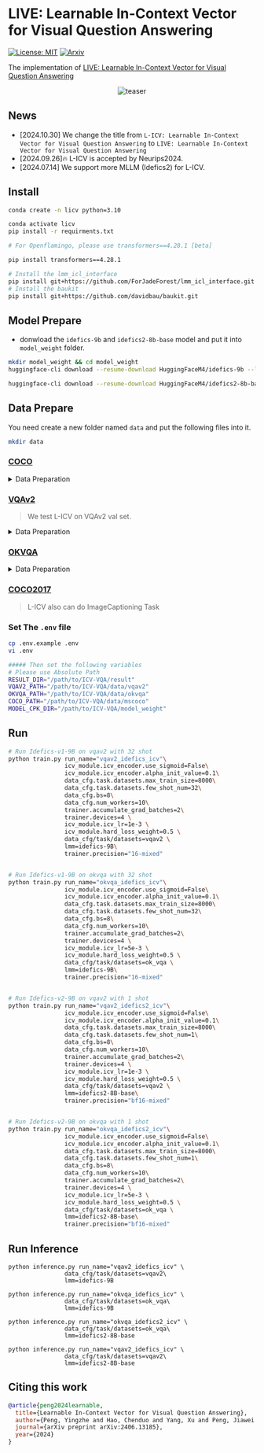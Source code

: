 # LIVE: Learnable In-Context Vector for Visual Question Answering
[![License: MIT](https://img.shields.io/badge/License-MIT-g.svg)](https://opensource.org/licenses/MIT) [![Arxiv](https://img.shields.io/badge/arXiv-2406.13185-B21A1B)](https://arxiv.org/abs/2406.13185)


The implementation of [LIVE: Learnable In-Context Vector for Visual Question Answering](https://arxiv.org/abs/2406.13185)

<p align="center"><img src="./assets/overview.png" alt="teaser" /></p>


## News 
- [2024.10.30] We change the title from `L-ICV: Learnable In-Context Vector for Visual Question Answering` to `LIVE: Learnable In-Context Vector for Visual Question Answering`
- [2024.09.26]🔥 L-ICV is accepted by Neurips2024.
- [2024.07.14] We support more MLLM (Idefics2) for L-ICV.

## Install 
```bash
conda create -n licv python=3.10

conda activate licv
pip install -r requirments.txt

# For Openflamingo, please use transformers==4.28.1 [beta]

pip install transformers==4.28.1

# Install the lmm_icl_interface
pip install git+https://github.com/ForJadeForest/lmm_icl_interface.git
# Install the baukit
pip install git+https://github.com/davidbau/baukit.git
```

## Model Prepare
- donwload the `idefics-9b` and `idefics2-8b-base` model and put it into `model_weight` folder.
```bash
mkdir model_weight && cd model_weight
huggingface-cli download --resume-download HuggingFaceM4/idefics-9b --local-dir idefics-9b

huggingface-cli download --resume-download HuggingFaceM4/idefics2-8b-base --local-dir idefics2-8b-base
```


## Data Prepare
You need create a new folder named `data` and put the following files into it.
```bash
mkdir data
```


### [COCO](https://cocodataset.org/)
<details>
<summary>Data Preparation</summary>

```bash
mkdir -p data/coco/mscoco2014 && cd data/coco/mscoco2014

# download coco2014 images
wget http://images.cocodataset.org/zips/train2014.zip && unzip train2014.zip
wget http://images.cocodataset.org/zips/val2014.zip && unzip val2014.zip
wget http://images.cocodataset.org/zips/test2015.zip && unzip test2015.zip

cd ../../..
```
</details>


### [VQAv2](https://visualqa.org/)
> We test L-ICV on VQAv2 val set.
<details>
<summary>Data Preparation</summary>

```bash
mkdir -p data/vqav2 && cd data/vqav2

# make sure you have downloaded COCO images

# download questions and annotations
wget https://s3.amazonaws.com/cvmlp/vqa/mscoco/vqa/v2_Annotations_Train_mscoco.zip && unzip v2_Annotations_Train_mscoco.zip
wget https://s3.amazonaws.com/cvmlp/vqa/mscoco/vqa/v2_Questions_Train_mscoco.zip && unzip v2_Questions_Train_mscoco.zip
wget https://s3.amazonaws.com/cvmlp/vqa/mscoco/vqa/v2_Annotations_Val_mscoco.zip && unzip v2_Annotations_Val_mscoco.zip
wget https://s3.amazonaws.com/cvmlp/vqa/mscoco/vqa/v2_Questions_Val_mscoco.zip && unzip v2_Questions_Val_mscoco.zip
```
</details>

### [OKVQA](https://okvqa.allenai.org/)

<details>
<summary>Data Preparation</summary>

```bash
mkdir -p data/okvqa && cd data/okvqa

# download annotations and questions
wget https://okvqa.allenai.org/static/data/mscoco_train2014_annotations.json.zip && unzip mscoco_train2014_annotations.json.zip
wget https://okvqa.allenai.org/static/data/OpenEnded_mscoco_train2014_questions.json.zip && unzip OpenEnded_mscoco_train2014_questions.json.zip
wget https://okvqa.allenai.org/static/data/mscoco_val2014_annotations.json.zip && unzip mscoco_val2014_annotations.json.zip
wget https://okvqa.allenai.org/static/data/OpenEnded_mscoco_val2014_questions.json.zip && unzip OpenEnded_mscoco_val2014_questions.json.zip

cd ../..
```

</details>

### [COCO2017](https://cocodataset.org/) 
> L-ICV also can do ImageCaptioning Task


### Set The `.env` file
```bash
cp .env.example .env
vi .env

##### Then set the following variables
# Please use Absolute Path
RESULT_DIR="/path/to/ICV-VQA/result"
VQAV2_PATH="/path/to/ICV-VQA/data/vqav2"
OKVQA_PATH="/path/to/ICV-VQA/data/okvqa"
COCO_PATH="/path/to/ICV-VQA/data/mscoco"
MODEL_CPK_DIR="/path/to/ICV-VQA/model_weight"
```


## Run
```bash
# Run Idefics-v1-9B on vqav2 with 32 shot
python train.py run_name="vqav2_idefics_icv"\
                icv_module.icv_encoder.use_sigmoid=False\
                icv_module.icv_encoder.alpha_init_value=0.1\
                data_cfg.task.datasets.max_train_size=8000\
                data_cfg.task.datasets.few_shot_num=32\
                data_cfg.bs=8\
                data_cfg.num_workers=10\
                trainer.accumulate_grad_batches=2\
                trainer.devices=4 \
                icv_module.icv_lr=1e-3 \
                icv_module.hard_loss_weight=0.5 \
                data_cfg/task/datasets=vqav2 \
                lmm=idefics-9B\
                trainer.precision="16-mixed" 


# Run Idefics-v1-9B on okvqa with 32 shot
python train.py run_name="okvqa_idefics_icv"\
                icv_module.icv_encoder.use_sigmoid=False\
                icv_module.icv_encoder.alpha_init_value=0.1\
                data_cfg.task.datasets.max_train_size=8000\
                data_cfg.task.datasets.few_shot_num=32\
                data_cfg.bs=8\
                data_cfg.num_workers=10\
                trainer.accumulate_grad_batches=2\
                trainer.devices=4 \
                icv_module.icv_lr=5e-3 \
                icv_module.hard_loss_weight=0.5 \
                data_cfg/task/datasets=ok_vqa \
                lmm=idefics-9B\
                trainer.precision="16-mixed" 


# Run Idefics-v2-9B on vqav2 with 1 shot
python train.py run_name="vqav2_idefics2_icv"\
                icv_module.icv_encoder.use_sigmoid=False\
                icv_module.icv_encoder.alpha_init_value=0.1\
                data_cfg.task.datasets.max_train_size=8000\
                data_cfg.task.datasets.few_shot_num=1\
                data_cfg.bs=8\
                data_cfg.num_workers=10\
                trainer.accumulate_grad_batches=2\
                trainer.devices=4 \
                icv_module.icv_lr=1e-3 \
                icv_module.hard_loss_weight=0.5 \
                data_cfg/task/datasets=vqav2 \
                lmm=idefics2-8B-base\
                trainer.precision="bf16-mixed" 


# Run Idefics-v2-9B on okvqa with 1 shot
python train.py run_name="okvqa_idefics2_icv"\
                icv_module.icv_encoder.use_sigmoid=False\
                icv_module.icv_encoder.alpha_init_value=0.1\
                data_cfg.task.datasets.max_train_size=8000\
                data_cfg.task.datasets.few_shot_num=1\
                data_cfg.bs=8\
                data_cfg.num_workers=10\
                trainer.accumulate_grad_batches=2\
                trainer.devices=4 \
                icv_module.icv_lr=5e-3 \
                icv_module.hard_loss_weight=0.5 \
                data_cfg/task/datasets=ok_vqa \
                lmm=idefics2-8B-base\
                trainer.precision="bf16-mixed" 
```

## Run Inference

```shell
python inference.py run_name="vqav2_idefics_icv" \
                data_cfg/task/datasets=vqav2\
                lmm=idefics-9B

python inference.py run_name="okvqa_idefics_icv" \
                data_cfg/task/datasets=ok_vqa\
                lmm=idefics-9B

python inference.py run_name="okvqa_idefics2_icv" \
                data_cfg/task/datasets=ok_vqa\
                lmm=idefics2-8B-base

python inference.py run_name="vqav2_idefics_icv" \
                data_cfg/task/datasets=vqav2\
                lmm=idefics2-8B-base
```

## Citing this work
```bibtex
@article{peng2024learnable,
  title={Learnable In-Context Vector for Visual Question Answering},
  author={Peng, Yingzhe and Hao, Chenduo and Yang, Xu and Peng, Jiawei and Hu, Xinting and Geng, Xin},
  journal={arXiv preprint arXiv:2406.13185},
  year={2024}
}
```
